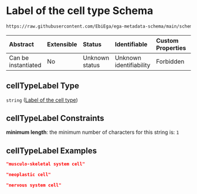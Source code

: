 # Label of the cell type Schema

```txt
https://raw.githubusercontent.com/EbiEga/ega-metadata-schema/main/schemas/EGA.common-definitions.json#/definitions/cellTypeDescriptor/properties/cellTypeLabel
```



| Abstract            | Extensible | Status         | Identifiable            | Custom Properties | Additional Properties | Access Restrictions | Defined In                                                                                           |
| :------------------ | :--------- | :------------- | :---------------------- | :---------------- | :-------------------- | :------------------ | :--------------------------------------------------------------------------------------------------- |
| Can be instantiated | No         | Unknown status | Unknown identifiability | Forbidden         | Allowed               | none                | [EGA.common-definitions.json\*](../../../schemas/EGA.common-definitions.json "open original schema") |

## cellTypeLabel Type

`string` ([Label of the cell type](ega-12-definitions-cell-type-properties-label-of-the-cell-type.md))

## cellTypeLabel Constraints

**minimum length**: the minimum number of characters for this string is: `1`

## cellTypeLabel Examples

```json
"musculo-skeletal system cell"
```

```json
"neoplastic cell"
```

```json
"nervous system cell"
```
